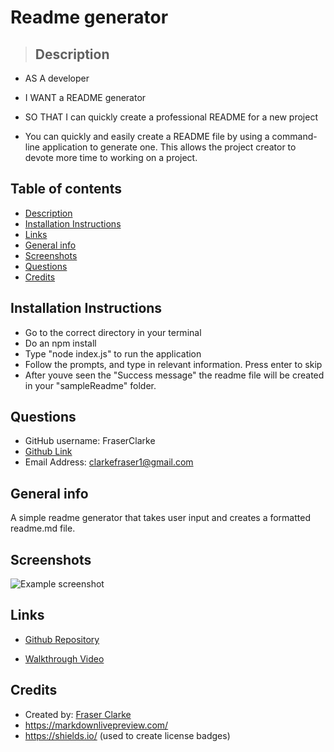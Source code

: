 # Readme generator
>   ## Description
* AS A developer
* I WANT a README generator
* SO THAT I can quickly create a professional README for a new project

* You can quickly and easily create a README file by using a command-line application to generate one. This allows the project creator to devote more time to working on a project.


## Table of contents
* [Description](#Description)
* [Installation Instructions](#Installation-Instructions)
* [Links](#Links)
* [General info](#general-info)
* [Screenshots](#Screenshots)
* [Questions](#Questions)
* [Credits](#Credits)


## Installation Instructions
* Go to the correct directory in your terminal
* Do an npm install
* Type "node index.js" to run the application
* Follow the prompts, and type in relevant information. Press enter to skip
* After youve seen the "Success message" the readme file will be created in your "sampleReadme" folder.


## Questions

* GitHub username: FraserClarke
* [Github Link](https://github.com/FraserClarke)
* Email Address: clarkefraser1@gmail.com

## General info
A simple readme generator that takes user input and creates a formatted readme.md file.

## Screenshots
![Example screenshot](https://raw.githubusercontent.com/FraserClarke/Readme-Generator/main/utils/Screenshot.png)

## Links

* [Github Repository](https://github.com/FraserClarke/Readme-Generator)

* [Walkthrough Video](https://drive.google.com/file/d/1Ap3qBjqHcQAsgBtMhherp9PJJZtl0aPk/view)

## Credits
* Created by: [Fraser Clarke](https://github.com/FraserClarke)
* https://markdownlivepreview.com/
* https://shields.io/ (used to create license badges)
